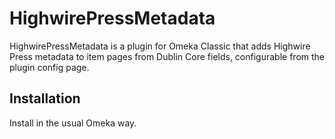 # HighwirePressMetadata
HighwirePressMetadata is a plugin for Omeka Classic that adds Highwire Press metadata to item pages from Dublin Core fields, configurable from the plugin config page.

## Installation
Install in the usual Omeka way.

